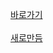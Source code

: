 
  <a href="https://whitedokgu.github.io/%ED%82%B9%EB%8D%A4/html/menu.html">바로가기</a>
  <br><br>
  <a href="https://whitedokgu.github.io/kigdom/html/nav.html">새로만듬</a>
